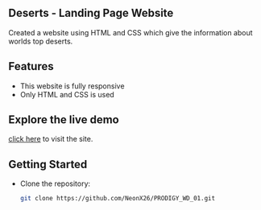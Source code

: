 ## Deserts - Landing Page Website
Created a website using HTML and CSS which give the information about worlds top deserts.
## Features
- This website is fully responsive 
- Only HTML and CSS is used

## Explore the live demo 
[click here](https://neonx26.github.io/PRODIGY_WD_01/) to visit the site.

## Getting Started
- Clone the repository:

   ```bash
   git clone https://github.com/NeonX26/PRODIGY_WD_01.git